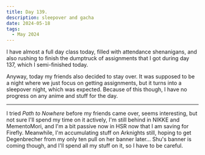 ```yaml
---
title: Day 139.
description: sleepover and gacha
date: 2024-05-18
tags: 
  - May 2024
---
```


I have almost a full day class today, filled with attendance shenanigans, and also rushing to finish the dumptruck of assignments that I got during day 137, which I semi-finished today.

Anyway, today my friends also decided to stay over. It was supposed to be a night where we just focus on getting assignments, but it turns into a sleepover night, which was expected. Because of this though, I have no progress on any anime and stuff for the day.

-----

I tried *Path to Nowhere* before my friends came over, seems interesting, but not sure I'll spend my time on it actively, I'm still behind in NIKKE and MementoMori, and I'm a bit passive now in HSR now that I am saving for Firefly. Meanwhile, I'm accumulating stuff on Arknights still, hoping to get Degenbrecher from my only ten pull on her banner later... Shu's banner is coming though, and I'll spend all my stuff on it, so I have to be careful.